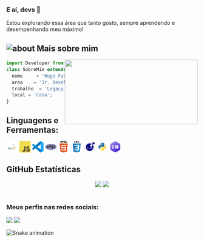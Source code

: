 ### E aí, devs 👋

Estou explorando essa área que tanto gosto, sempre aprendendo e desempenhando meu máximo!

## <img width="45" alt="about" src="https://raw.github.com/elizarov/elizarov/master/about.png"> Mais sobre mim

<img align="right" width="350" height="170" src="https://i.pinimg.com/originals/e4/26/70/e426702edf874b181aced1e2fa5c6cde.gif"/>

```js
import Developer from 'ButterFlly';
class SobreMim extends Developer {
  nome     = 'Hugo Fachini';
  area    = 'Jr. Developer Fullstack, Analista de Sistemas';
  trabalho  = 'Legacy Roleplay - Dev Team';
  local = 'Casa';
}
```

## **Linguagens e Ferramentas:**  

<code><img height="30" src="https://raw.githubusercontent.com/github/explore/80688e429a7d4ef2fca1e82350fe8e3517d3494d/topics/mysql/mysql.png"></code>
<code><img height="30" src="https://raw.githubusercontent.com/github/explore/80688e429a7d4ef2fca1e82350fe8e3517d3494d/topics/javascript/javascript.png"></code>
<code><img height="30" src="https://raw.githubusercontent.com/github/explore/80688e429a7d4ef2fca1e82350fe8e3517d3494d/topics/visual-studio-code/visual-studio-code.png"></code>
<code><img height="30" src="https://raw.githubusercontent.com/github/explore/80688e429a7d4ef2fca1e82350fe8e3517d3494d/topics/php/php.png"></code>
<code><img height="30" src="https://raw.githubusercontent.com/github/explore/80688e429a7d4ef2fca1e82350fe8e3517d3494d/topics/html/html.png"></code>
<code><img height="30" src="https://raw.githubusercontent.com/github/explore/80688e429a7d4ef2fca1e82350fe8e3517d3494d/topics/css/css.png"></code>
<code><img height="30" src="https://raw.githubusercontent.com/github/explore/80688e429a7d4ef2fca1e82350fe8e3517d3494d/topics/lua/lua.png"></code>
<code><img height="30" src="https://raw.githubusercontent.com/github/explore/80688e429a7d4ef2fca1e82350fe8e3517d3494d/topics/python/python.png"></code>
<code><img height="30" src="https://raw.githubusercontent.com/github/explore/80688e429a7d4ef2fca1e82350fe8e3517d3494d/topics/csharp/csharp.png"></code>


## **GitHub Estatísticas**
<div>
 <center
<a href="https://github.com/butteerflly">
  <img height="170em" src="https://github-readme-stats.vercel.app/api/top-langs/?username=butteerflly&layout=compact&langs_count=7&theme=radical">
</a>
<a href="https://github.com/butteerflly">
    <img height="170em" src="https://github-readme-stats.vercel.app/api?username=butteerflly&show_icons=true&theme=radical&count_private=true">
</a>
</div>
<br>

### Meus perfis nas redes sociais:
 
<div> 
  <a href="https://instagram.com/hugo.fni" target="_blank"><img src="https://img.shields.io/badge/-Instagram-%23E4405F?style=for-the-badge&logo=instagram&logoColor=white" target="_blank"></a>
  <a href="hugofachini22@gmail.com"><img src="https://img.shields.io/badge/-Gmail-%23333?style=for-the-badge&logo=gmail&logoColor=white" target="_blank"></a>

![Snake animation](https://github.com/MatIketani/MatIketani/blob/output/github-contribution-grid-snake.svg)

